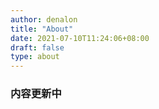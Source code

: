 ```yaml
---
author: denalon
title: "About"
date: 2021-07-10T11:24:06+08:00
draft: false
type: about
---
```


### 内容更新中